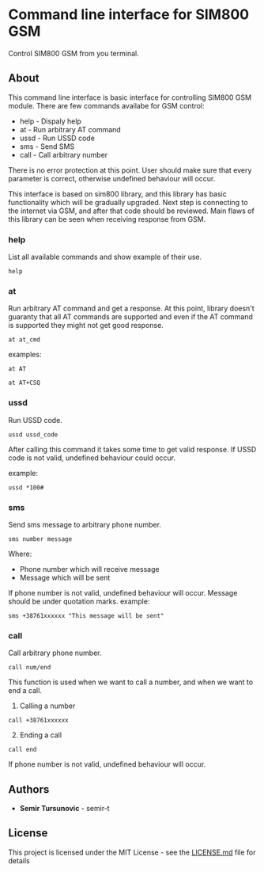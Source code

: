 # Command line interface for SIM800 GSM

Control SIM800 GSM from you terminal.

## About

This command line interface is basic interface for controlling SIM800 GSM module. There are few commands availabe for GSM control:
* help  - Dispaly help
* at    - Run arbitrary AT command
* ussd  - Run USSD code
* sms   - Send SMS
* call  - Call arbitrary number

There is no error protection at this point. User should make sure that every parameter is correct, otherwise undefined behaviour will occur.

This interface is based on sim800 library, and this library has basic functionality which will be gradually upgraded. Next step is connecting to the internet via GSM, and after that code should be reviewed. Main flaws of this library can be seen when receiving response from GSM.

### help
List all available commands and show example of their use.
```
help
```
### at
Run arbitrary AT command and get a response. At this point, library doesn't guaranty that all AT commands are supported and even if the AT command is supported they might not get good response.
```
at at_cmd
```
examples:
```
at AT
```
```
at AT+CSQ
```
### ussd
Run USSD code.
```
ussd ussd_code
```
After calling this command it takes some time to get valid response. If USSD code is not valid, undefined behaviour could occur.


example:

```
ussd *100#
```
### sms
Send sms message to arbitrary phone number.
```
sms number message
```

Where:
* Phone number which will receive message
* Message which will be sent

If phone number is not valid, undefined behaviour will occur. Message should be under quotation marks.
example:

```
sms +38761xxxxxx "This message will be sent"
```
### call
Call arbitrary phone number.
```
call num/end
```
This function is used when we want to call a number, and when we want to end a call.

1. Calling a number
```
call +38761xxxxxx
```

2. Ending a call

```
call end
```
If phone number is not valid, undefined behaviour will occur.

## Authors

* **Semir Tursunovic** - semir-t

## License

This project is licensed under the MIT License - see the [LICENSE.md](LICENSE.md) file for details


